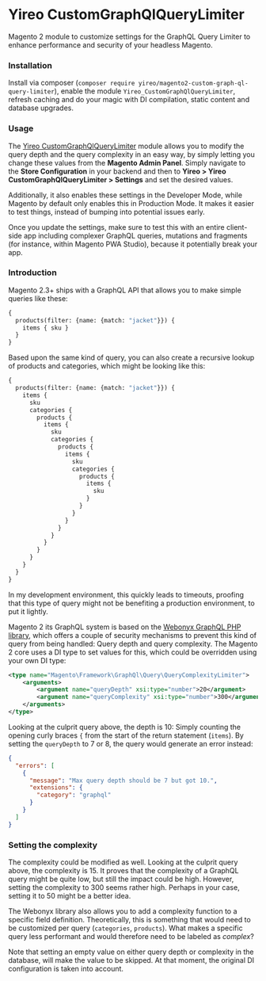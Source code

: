 # Yireo CustomGraphQlQueryLimiter
Magento 2 module to customize settings for the GraphQL Query Limiter to enhance performance and security of your headless Magento.

### Installation
Install via composer (`composer require yireo/magento2-custom-graph-ql-query-limiter`), enable the module `Yireo_CustomGraphQlQueryLimiter`, refresh caching and do your magic with DI compilation, static content and database upgrades.

### Usage
The [Yireo CustomGraphQlQueryLimiter](CustomGraphQlQueryLimiter) module allows you to modify the query depth and the query complexity in an easy way, by simply letting you change these values from the **Magento Admin Panel**. Simply navigate to the **Store Configuration** in your backend and then to **Yireo > Yireo CustomGraphQlQueryLimiter > Settings** and set the desired values.
 
 Additionally, it also enables these settings in the Developer Mode, while Magento by default only enables this in Production Mode. It makes it easier to test things, instead of bumping into potential issues early.
 
 Once you update the settings, make sure to test this with an entire client-side app including complexer GraphQL queries, mutations and fragments (for instance, within Magento PWA Studio), because it potentially break your app.

### Introduction
Magento 2.3+ ships with a GraphQL API that allows you to make simple queries like these:
```graphql
{
  products(filter: {name: {match: "jacket"}}) {
    items { sku }
  }
}
``` 

Based upon the same kind of query, you can also create a recursive lookup of products and categories, which might be looking like this:
```graphql
{
  products(filter: {name: {match: "jacket"}}) {
    items {
      sku
      categories {
        products {
          items {
            sku
            categories {
              products {
                items {
                  sku
                  categories {
                    products {
                      items {
                        sku
                      }
                    }
                  }
                }
              }
            }
          }
        }
      }
    }
  }
}
```
In my development environment, this quickly leads to timeouts, proofing that this type of query might not be benefiting a production environment, to put it lightly.

Magento 2 its GraphQL system is based on the [Webonyx GraphQL PHP library](https://github.com/webonyx/graphql-php/), which offers a couple of security mechanisms to prevent this kind of query from being handled: Query depth and query complexity. The Magento 2 core uses a DI type to set values for this, which could be overridden using your own DI type:

```xml
<type name="Magento\Framework\GraphQl\Query\QueryComplexityLimiter">
    <arguments>
        <argument name="queryDepth" xsi:type="number">20</argument>
        <argument name="queryComplexity" xsi:type="number">300</argument>
    </arguments>
</type>
```

Looking at the culprit query above, the depth is 10: Simply counting the opening curly braces `{` from the start of the return statement (`items`). By setting the `queryDepth` to 7 or 8, the query would generate an error instead:

```json
{
  "errors": [
    {
      "message": "Max query depth should be 7 but got 10.",
      "extensions": {
        "category": "graphql"
      }
    }
  ]
}
```

### Setting the complexity
The complexity could be modified as well. Looking at the culprit query above, the complexity is 15. It proves that the complexity of a GraphQL query might be quite low, but still the impact could be high. However, setting the complexity to 300 seems rather high. Perhaps in your case, setting it to 50 might be a better idea.

The Webonyx library also allows you to add a complexity function to a specific field definition. Theoretically, this is something that would need to be customized per query (`categories`, `products`). What makes a specific query less performant and would therefore need to be labeled as *complex*?  

Note that setting an empty value on either query depth or complexity in the database, will make the value to be skipped. At that moment, the original DI configuration is taken into account.
